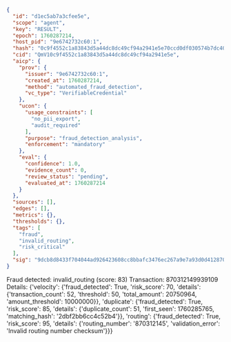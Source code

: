 ```json
{
  "id": "d1ec5ab7a3cfee5e",
  "scope": "agent",
  "key": "RESULT",
  "epoch": 1760287214,
  "host_pid": "9e6742732c60:1",
  "hash": "0c9f4552c1a83843d5a44dc8dc49cf94a2941e5e70ccd0df030574b7dc407552",
  "cid": "QmV10c9f4552c1a83843d5a44dc8dc49cf94a2941e5e",
  "aicp": {
    "prov": {
      "issuer": "9e6742732c60:1",
      "created_at": 1760287214,
      "method": "automated_fraud_detection",
      "vc_type": "VerifiableCredential"
    },
    "ucon": {
      "usage_constraints": [
        "no_pii_export",
        "audit_required"
      ],
      "purpose": "fraud_detection_analysis",
      "enforcement": "mandatory"
    },
    "eval": {
      "confidence": 1.0,
      "evidence_count": 0,
      "review_status": "pending",
      "evaluated_at": 1760287214
    }
  },
  "sources": [],
  "edges": [],
  "metrics": {},
  "thresholds": {},
  "tags": [
    "fraud",
    "invalid_routing",
    "risk_critical"
  ],
  "sig": "9dcb8d8433f704044ad926423608cc8bbafc3476ec267a9e7a93d0d412870bda"
}
```

Fraud detected: invalid_routing (score: 83)
Transaction: 870312149939109
Details: {'velocity': {'fraud_detected': True, 'risk_score': 70, 'details': {'transaction_count': 52, 'threshold': 50, 'total_amount': 20750964, 'amount_threshold': 10000000}}, 'duplicate': {'fraud_detected': True, 'risk_score': 85, 'details': {'duplicate_count': 51, 'first_seen': 1760285765, 'matching_hash': '2dbf2bb6cc4c52b4'}}, 'routing': {'fraud_detected': True, 'risk_score': 95, 'details': {'routing_number': '870312145', 'validation_error': 'Invalid routing number checksum'}}}